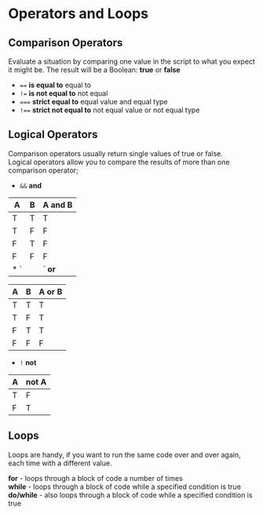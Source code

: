 # Operators and Loops

## Comparison Operators
Evaluate a situation by comparing one value in the script to what you expect it might be. The result will be a Boolean: **true** or **false**

* `==` **is equal to** equal to
* `!=` **is not equal to** not equal
* `===` **strict equal to** equal value and equal type
* `!==` **strict not equal to** not equal value or not equal type

## Logical Operators
Comparison operators usually return single values of true or false. <br/>
Logical operators allow you to compare the results of more than one comparison operator;

* `&&` **and**

| A | B | A and B |
| -- | -- | -- |
| T | T | T |
| T | F | F |
| F | T | F |
| F | F | F |
* `||` **or**

| A | B | A or B |
| -- | -- | -- |
| T | T | T |
| T | F | T |
| F | T | T |
| F | F | F |

* `!` **not**

| A | not A |
| -- | -- |
| T | F |
| F | T |

## Loops
Loops are handy, if you want to run the same code over and over again, each time with a different value.

**for** - loops through a block of code a number of times <br/>
**while** - loops through a block of code while a specified condition is true <br/>
**do/while** - also loops through a block of code while a specified condition is true
